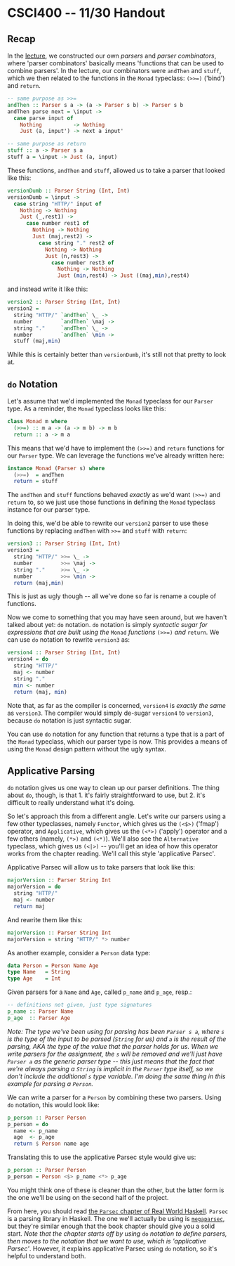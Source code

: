 CSCI400 -- 11/30 Handout
========================

Recap
-----

In the
[lecture](http://www.scs.stanford.edu/16wi-cs240h/slides/parsing-slides.html),
we constructed our own *parsers* and *parser combinators*, where 'parser
combinators' basically means 'functions that can be used to combine parsers'. In
the lecture, our combinators were `andThen` and `stuff`, which we then related
to the functions in the `Monad` typeclass: `(>>=)` ('bind') and `return`.

```haskell
-- same purpose as >>=
andThen :: Parser s a -> (a -> Parser s b) -> Parser s b
andThen parse next = \input ->
  case parse input of
    Nothing          -> Nothing
    Just (a, input') -> next a input'

-- same purpose as return
stuff :: a -> Parser s a
stuff a = \input -> Just (a, input)
```

These functions, `andThen` and `stuff`, allowed us to take a parser that looked
like this:

```haskell
versionDumb :: Parser String (Int, Int)
versionDumb = \input ->
  case string "HTTP/" input of
    Nothing -> Nothing
    Just (_,rest1) ->
      case number rest1 of
        Nothing -> Nothing
        Just (maj,rest2) ->
          case string "." rest2 of
            Nothing -> Nothing
            Just (n,rest3) ->
              case number rest3 of
                Nothing -> Nothing
                Just (min,rest4) -> Just ((maj,min),rest4)
```

and instead write it like this:

```haskell
version2 :: Parser String (Int, Int)
version2 =
  string "HTTP/" `andThen` \_ ->
  number         `andThen` \maj ->
  string "."     `andThen` \_ ->
  number         `andThen` \min ->
  stuff (maj,min)
```

While this is certainly better than `versionDumb`, it's still not that pretty to look at.

`do` Notation
-------------

Let's assume that we'd implemented the `Monad` typeclass for our `Parser` type.
As a reminder, the `Monad` typeclass looks like this:

```haskell
class Monad m where
  (>>=) :: m a -> (a -> m b) -> m b
  return :: a -> m a
```

This means that we'd have to implement the `(>>=)` and `return` functions for
our `Parser` type. We can leverage the functions we've already written here:

```haskell
instance Monad (Parser s) where
  (>>=)  = andThen
  return = stuff
```

The `andThen` and `stuff` functions behaved *exactly* as we'd want `(>>=)` and
`return` to, so we just use those functions in defining the `Monad` typeclass
instance for our parser type.

In doing this, we'd be able to rewrite our `version2` parser to use these
functions by replacing `andThen` with `>>=` and `stuff` with `return`:

```haskell
version3 :: Parser String (Int, Int)
version3 =
  string "HTTP/" >>= \_ ->
  number         >>= \maj ->
  string "."     >>= \_ ->
  number         >>= \min ->
  return (maj,min)
```

This is just as ugly though -- all we've done so far is rename a couple of functions.

Now we come to something that you may have seen around, but we haven't talked
about yet: `do` notation. `do` notation is simply *syntactic sugar for
expressions that are built using the* `Monad` *functions* `(>>=)` *and*
`return`*.* We can use `do` notation to rewrite `version3` as:

```haskell
version4 :: Parser String (Int, Int)
version4 = do
  string "HTTP/"
  maj <- number
  string "."
  min <- number
  return (maj, min)
```

Note that, as far as the compiler is concerned, `version4` is *exactly the same*
as `version3`. The compiler would simply de-sugar `version4` to `version3`,
because `do` notation is just syntactic sugar.

You can use `do` notation for any function that returns a type that is a part of
the `Monad` typeclass, which our parser type is now. This provides a means of
using the `Monad` design pattern without the ugly syntax.

## Applicative Parsing

`do` notation gives us one way to clean up our parser definitions. The thing
about `do`, though, is that 1. it's fairly straightforward to use, but 2. it's
difficult to really understand what it's doing.

So let's approach this from a different angle. Let's write our parsers using a
few other typeclasses, namely `Functor`, which gives us the `(<$>)` ('fmap')
operator, and `Applicative`, which gives us the `(<*>)` ('apply') operator and a
few others (namely, `(*>)` and `(<*)`). We'll also see the `Alternative`
typeclass, which gives us `(<|>)` -- you'll get an idea of how this operator
works from the chapter reading. We'll call this style 'applicative Parsec'.

Applicative Parsec will allow us to take parsers that look like this:

```haskell
majorVersion :: Parser String Int
majorVersion = do
  string "HTTP/"
  maj <- number
  return maj
```

And rewrite them like this:

```haskell
majorVersion :: Parser String Int
majorVersion = string "HTTP/" *> number
```

As another example, consider a `Person` data type:

```haskell
data Person = Person Name Age
type Name   = String
type Age    = Int
```

Given parsers for a `Name` and `Age`, called `p_name` and `p_age`, resp.:

```haskell
-- definitions not given, just type signatures
p_name :: Parser Name
p_age  :: Parser Age
```

*Note: The type we've been using for parsing has been `Parser s a`, where `s` is
the type of the input to be parsed (`String` for us) and `a` is the result of
the parsing, AKA the type of the value that the parser holds for us. When we
write parsers for the assignment, the `s` will be removed and we'll just have
`Parser a` as the generic parser type -- this just means that the fact that
we're always parsing a `String` is implicit in the `Parser` type itself, so we
don't include the additional `s` type variable. I'm doing the same thing in
this example for parsing a `Person`.*

We can write a parser for a `Person` by combining these two parsers. Using `do`
notation, this would look like:

```haskell
p_person :: Parser Person
p_person = do
  name <- p_name
  age  <- p_age
  return $ Person name age
```

Translating this to use the applicative Parsec style would give us:

```haskell
p_person :: Parser Person
p_person = Person <$> p_name <*> p_age
```

You might think one of these is cleaner than the other, but the latter form is
the one we'll be using on the second half of the project.

From here, you should read [the `Parsec` chapter of Real World
Haskell](http://book.realworldhaskell.org/read/using-parsec.html). `Parsec` is a
parsing library in Haskell. The one we'll actually be using is
[`megaparsec`](https://hackage.haskell.org/package/megaparsec-6.2.0), but
they're similar enough that the book chapter should give you a solid start.
*Note that the chapter starts off by using* `do` *notation to define parsers,
then moves to the notation that we want to use, which is 'applicative Parsec'*.
However, it explains applicative Parsec using `do` notation, so it's helpful to
understand both.


